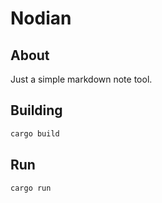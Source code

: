 # Nodian

## About

Just a simple markdown note tool.

## Building

```bash
cargo build
```

## Run

```bash
cargo run
```
